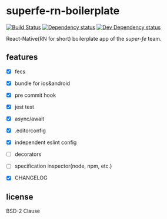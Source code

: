 # superfe-rn-boilerplate
[![Build Status][travis-image]][travis-url] [![Dependency status][david-dm-image]][david-dm-url] [![Dev Dependency status][david-dm-dev-image]][david-dm-dev-url]

React-Native(RN for short) boilerplate app of the *super-fe* team.

## features

 - [x] fecs
 - [x] bundle for ios&android
 - [x] pre commit hook
 - [x] jest test
 - [x] async/await
 - [x] .editorconfig
 - [x] independent eslint config
 - [ ] decorators
 - [ ] specification inspector(node, npm, etc.)
 - [x] CHANGELOG


## license

BSD-2 Clause

[travis-url]: https://travis-ci.org/super-fe/superfe-rn-boilerplate/settings
[travis-image]: http://img.shields.io/travis/super-fe/superfe-rn-boilerplate/settings.svg
[david-dm-url]:https://david-dm.org/super-fe/superfe-rn-boilerplate/settings
[david-dm-image]:https://david-dm.org/super-fe/superfe-rn-boilerplate/settings.svg
[david-dm-dev-url]:https://david-dm.org/super-fe/superfe-rn-boilerplate/settings#type=dev
[david-dm-dev-image]:https://david-dm.org/super-fe/superfe-rn-boilerplate/settings/dev-status.svg
